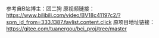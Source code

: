 参考自B站博主：团二狗
原视频链接：https://www.bilibili.com/video/BV18c41197c2/?spm_id_from=333.1387.favlist.content.click
原项目地址链接：https://gitee.com/tuanergou/bci_proj/tree/master
